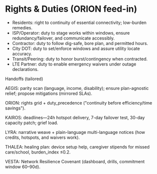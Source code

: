 # Rights & Duties (ORION feed-in)

- Residents: right to continuity of essential connectivity; low-burden remedies.
- ISP/Operator: duty to stage works within windows, ensure redundancy/failover, and communicate accessibly.
- Contractor: duty to follow dig-safe, bore plan, and permitted hours.
- City DOT: duty to set/enforce windows and assure utility locate accuracy.
- Transit/Peering: duty to honor burst/contingency when contracted.
- LTE Partner: duty to enable emergency waivers under outage declarations.

Handoffs (tailored)

AEGIS: parity scan (language, income, disability); ensure plan-agnostic relief; propose mitigations (mirrored SLAs).

ORION: rights grid + duty_precedence ("continuity before efficiency/time savings").

KAIROS: deadlines—24h hotspot delivery, 7-day failover test, 30-day capacity patch; grief load.

LYRA: narrative weave + plain-language multi-language notices (how credits, hotspots, and waivers work).

THALEA: healing plan: device setup help, caregiver stipends for missed care/school, burden_index ≤0.2.

VESTA: Network Resilience Covenant (dashboard, drills, commitment window 60–90d).

